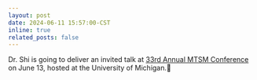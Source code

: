 ```yaml
---
layout: post
date: 2024-06-11 15:57:00-CST
inline: true
related_posts: false
---
```


Dr. Shi is going to deliver an invited talk at [33rd Annual MTSM Conference](https://sites.google.com/umich.edu/mtsm2024/home) on June 13, hosted at the University of Michigan.💬